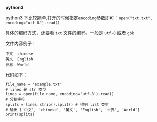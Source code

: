 

**python3**

python3 下比较简单,打开的时候指定`encoding`参数即可：`open("txt.txt", encoding="utf-8").read()`

具体的编码方式，还要看 `txt` 文件的编码，一般是 `utf-8` 或者 `gbk`

文件内容例子：


```
中文  chinese
英文  English
世界  World
```

代码如下：

```
file_name = 'example.txt'
# lines 是 str 类型
lines = open(file_name, encoding='utf-8').read()
# 分割字符
splits = lines.strip().split() # 得到 list 类型
# 输出 ['中文', 'chinese', '英文', 'English', '世界', 'World']
print(splits)
```



